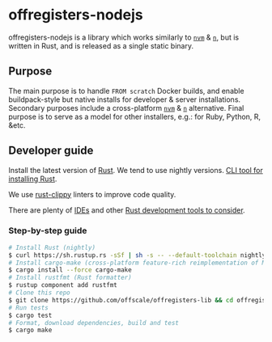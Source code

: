 offregisters-nodejs
===================

offregisters-nodejs is a library which works similarly to [`nvm`](https://github.com/creationix/nvm) & [`n`](https://github.com/tj/n), but is written in Rust, and is released as a single static binary.

## Purpose
The main purpose is to handle `FROM scratch` Docker builds, and enable buildpack-style but native installs for developer & server installations.
Secondary purposes include a cross-platform [`nvm`](https://github.com/creationix/nvm) & [`n`](https://github.com/tj/n) alternative.
Final purpose is to serve as a model for other installers, e.g.: for Ruby, Python, R, &etc.

## Developer guide

Install the latest version of [Rust](https://www.rust-lang.org). We tend to use nightly versions. [CLI tool for installing Rust](https://rustup.rs).

We use [rust-clippy](https://github.com/rust-lang-nursery/rust-clippy) linters to improve code quality.

There are plenty of [IDEs](https://areweideyet.com) and other [Rust development tools to consider](https://github.com/rust-unofficial/awesome-rust#development-tools).

### Step-by-step guide
```bash
# Install Rust (nightly)
$ curl https://sh.rustup.rs -sSf | sh -s -- --default-toolchain nightly
# Install cargo-make (cross-platform feature-rich reimplementation of Make)
$ cargo install --force cargo-make
# Install rustfmt (Rust formatter)
$ rustup component add rustfmt
# Clone this repo
$ git clone https://github.com/offscale/offregisters-lib && cd offregisters-lib
# Run tests
$ cargo test
# Format, download dependencies, build and test
$ cargo make
```
